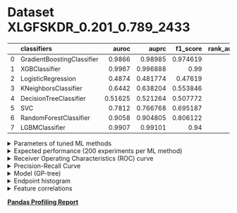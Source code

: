 # Dataset XLGFSKDR_0.201_0.789_2433

|    | classifiers                |   auroc |    auprc |   f1_score |   rank_auroc |   rank_auprc |   rank_f1 |
|---:|:---------------------------|--------:|---------:|-----------:|-------------:|-------------:|----------:|
|  0 | GradientBoostingClassifier | 0.9866  | 0.98985  |   0.974619 |            3 |            3 |         2 |
|  1 | XGBClassifier              | 0.9967  | 0.996888 |   0.99     |            1 |            1 |         1 |
|  2 | LogisticRegression         | 0.4874  | 0.481774 |   0.47619  |            8 |            8 |         8 |
|  3 | KNeighborsClassifier       | 0.6442  | 0.638204 |   0.553846 |            6 |            6 |         6 |
|  4 | DecisionTreeClassifier     | 0.51625 | 0.521264 |   0.507772 |            7 |            7 |         7 |
|  5 | SVC                        | 0.7812  | 0.766768 |   0.695187 |            5 |            5 |         5 |
|  6 | RandomForestClassifier     | 0.9058  | 0.904805 |   0.806122 |            4 |            4 |         4 |
|  7 | LGBMClassifier             | 0.9907  | 0.99101  |   0.94     |            2 |            2 |         3 |


<details>
<summary>Parameters of tuned ML methods</summary>


```
GradientBoostingClassifier(ccp_alpha=0.0, criterion='friedman_mse', init=None,
                           learning_rate=0.17875008188577252, loss='deviance',
                           max_depth=6, max_features=None, max_leaf_nodes=None,
                           min_impurity_decrease=0.0, min_impurity_split=None,
                           min_samples_leaf=1, min_samples_split=2,
                           min_weight_fraction_leaf=0.0, n_estimators=100,
                           n_iter_no_change=19, presort='deprecated',
                           random_state=2433, subsample=1.0, tol=1e-07,
                           validation_fraction=0.01, verbose=0,
                           warm_start=False)
XGBClassifier(alpha=0.10214320388518014, base_score=0.5, booster='gbtree',
              colsample_bylevel=1, colsample_bynode=1, colsample_bytree=1,
              eta=0.6860855200494502, eval_metric='logloss', gamma=0.1,
              gpu_id=-1, importance_type='gain', interaction_constraints=None,
              learning_rate=0.686085522, max_delta_step=0, max_depth=7,
              min_child_weight=1, missing=nan, monotone_constraints=None,
              n_estimators=53, n_jobs=0, num_parallel_tree=1,
              objective='binary:logistic', random_state=2433,
              reg_alpha=0.102143206, reg_lambda=96.79166393539603,
              scale_pos_weight=1, subsample=1, tree_method=None,
              validate_parameters=False, verbosity=None)
LogisticRegression(C=0.00034349714031263093, class_weight=None, dual=False,
                   fit_intercept=True, intercept_scaling=1, l1_ratio=None,
                   max_iter=100, multi_class='auto', n_jobs=None, penalty='l2',
                   random_state=2433, solver='lbfgs', tol=0.0001, verbose=0,
                   warm_start=False)
KNeighborsClassifier(algorithm='auto', leaf_size=30, metric='euclidean',
                     metric_params=None, n_jobs=None, n_neighbors=8, p=3,
                     weights='distance')
DecisionTreeClassifier(ccp_alpha=0.0, class_weight=None, criterion='entropy',
                       max_depth=8, max_features='auto', max_leaf_nodes=None,
                       min_impurity_decrease=0.0, min_impurity_split=None,
                       min_samples_leaf=17, min_samples_split=5,
                       min_weight_fraction_leaf=0.0, presort='deprecated',
                       random_state=2433, splitter='best')
SVC(C=57.32793214900961, break_ties=False, cache_size=200,
    class_weight='balanced', coef0=2.1, decision_function_shape='ovr', degree=3,
    gamma='scale', kernel='poly', max_iter=-1, probability=True,
    random_state=2433, shrinking=True, tol=4.7603309155310765e-05,
    verbose=False)
RandomForestClassifier(bootstrap=True, ccp_alpha=0.0, class_weight=None,
                       criterion='gini', max_depth=10, max_features=None,
                       max_leaf_nodes=None, max_samples=None,
                       min_impurity_decrease=0.0, min_impurity_split=None,
                       min_samples_leaf=4, min_samples_split=7,
                       min_weight_fraction_leaf=0.0, n_estimators=59,
                       n_jobs=None, oob_score=False, random_state=2433,
                       verbose=0, warm_start=False)
LGBMClassifier(boosting_type='gbdt', class_weight=None, colsample_bytree=1.0,
               importance_type='split', learning_rate=0.1, max_depth=9,
               metric='binary_logloss', min_child_samples=20,
               min_child_weight=0.001, min_split_gain=0.0, n_estimators=95,
               n_jobs=-1, num_leaves=127, objective='binary', random_state=2433,
               reg_alpha=0.0, reg_lambda=0.0, silent=True, subsample=1.0,
               subsample_for_bin=200000, subsample_freq=0)
```

</details>

<details>
<summary>Expected performance (200 experiments per ML method)</summary>
<img src='XLGFSKDR_0.201_0.789_2433-box.svg' width=40% />
</details>

<details>
<summary>Receiver Operating Characteristics (ROC) curve</summary>
<img src='XLGFSKDR_0.201_0.789_2433-roc.svg' width=40% />
</details>

<details>
<summary>Precision-Recall Curve</summary>
<img src='XLGFSKDR_0.201_0.789_2433-prc.svg' width=40% />
</details>

<details>
<summary>Model (GP-tree)</summary>
<img src='XLGFSKDR_0.201_0.789_2433-model.svg' height=10% />
</details>

<details>
<summary>Endpoint histogram</summary>
<img src='XLGFSKDR_0.201_0.789_2433-endpoint.svg' width=40% />
</details>

<details>
<summary>Feature correlations</summary>
<img src='XLGFSKDR_0.201_0.789_2433-corr.svg' width=40% />
</details>

[**Pandas Profiling Report**](https://github.io/athril/digen-test/docs/profile/XLGFSKDR_0.201_0.789_2433.html)